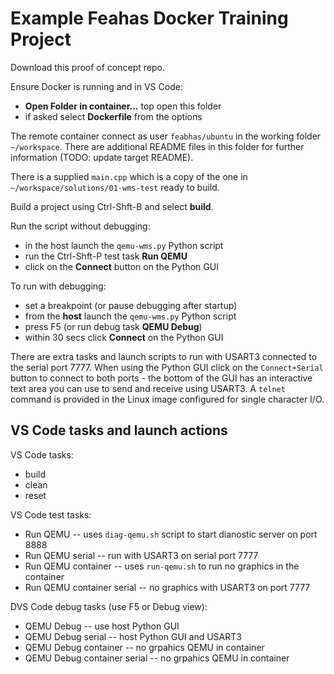 # Example Feahas Docker Training Project

Download this proof of concept repo.

Ensure Docker is running and in  VS Code:

   * **Open Folder in container...** top open this folder
   * if asked select **Dockerfile** from the options

The remote container connect as user `feabhas/ubuntu` in the
working folder `~/workspace`. There are additional README files
in this folder for further information (TODO: update target README).

There is a supplied `main.cpp` which is a copy of the one in
`~/workspace/solutions/01-wms-test` ready to build.

Build a project using Ctrl-Shft-B and select **build**.

Run the script without debugging:

   * in the host launch the `qemu-wms.py` Python script
   * run the Ctrl-Shft-P test task **Run QEMU**
   * click on the **Connect** button on the Python GUI

To run with debugging:

   * set a breakpoint (or pause debugging after startup)
   * from the **host** launch the `qemu-wms.py` Python script
   * press F5 (or run debug task **QEMU Debug**)
   * within 30 secs click **Connect** on the Python GUI

There are extra tasks and launch scripts to run with USART3 connected to
the serial port 7777. When using the Python GUI click on the
`Connect+Serial` button to connect to both ports - the bottom of the GUI 
has an interactive text area you can use to send and receive using USART3.
A `telnet` command is provided in the Linux image configured for single
character I/O.

## VS Code tasks and launch actions

VS Code tasks:

   * build
   * clean
   * reset

VS Code test tasks:

   * Run QEMU -- uses `diag-qemu.sh` script to start dianostic server on port 8888
   * Run QEMU serial -- run with USART3 on serial port 7777
   * Run QEMU container -- uses `run-qemu.sh` to run no graphics in the container
   * Run QEMU container serial -- no graphics with USART3 on port 7777

DVS Code debug tasks (use F5 or Debug view):

   * QEMU Debug -- use host Python GUI
   * QEMU Debug serial -- host Python GUI and USART3
   * QEMU Debug container -- no grpahics QEMU in container
   * QEMU Debug container serial -- no grpahics QEMU in container
